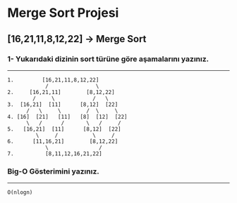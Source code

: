 # Merge Sort Projesi
## **[16,21,11,8,12,22] -> Merge Sort**

### **1- Yukarıdaki dizinin sort türüne göre aşamalarını yazınız.**
***

```
1.         [16,21,11,8,12,22]
            /               \
2.     [16,21,11]        [8,12,22]
        /     \            /   \
3.  [16,21]  [11]      [8,12]  [22]
      /   \     \        /  \     \
4. [16]  [21]   [11]   [8]  [12]  [22]
      \   /      /       \   /     /
5.   [16,21]  [11]      [8,12]  [22]
         \     /           \     /
6.      [11,16,21]        [8,12,22]
            \                /
7.          [8,11,12,16,21,22]
```
### **Big-O Gösterimini yazınız.**
***
```
O(nlogn)
```
